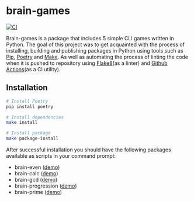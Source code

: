 # brain-games

[![CI](https://github.com/justpwned/python-project-lvl1/actions/workflows/ci.yml/badge.svg)](https://github.com/justpwned/python-project-lvl1/actions/workflows/ci.yml)

Brain-games is a package that includes 5 simple CLI games written in Python. The goal of this project was to get acquainted with the process of installing, building and publishing packages in Python using tools such as [Pip](https://pip.pypa.io/en/stable/), [Poetry](https://python-poetry.org/) and [Make](https://www.gnu.org/software/make/). As well as automating the process of linting the code when it is pushed to repository using [Flake8](https://flake8.pycqa.org/en/latest/)(as a linter) and [Github Actions](https://github.com/features/actions)(as a CI utility).

## Installation

```bash
# Install Poetry
pip install poetry

# Install dependencies
make install

# Install package
make package-install
```

After successful installation you should have the following packages available as scripts in your command prompt:

- brain-even ([demo](https://asciinema.org/a/KtHWVuOJWApI3N3a5dyCw5uCm))
- brain-calc ([demo](https://asciinema.org/a/DvaF7asVXi0IrPxMgpR6auzoY))
- brain-gcd ([demo](https://asciinema.org/a/VYPUb2vopzeaXByIoUFJLsh1X))
- brain-progression ([demo](https://asciinema.org/a/utA9w9CEUNBfpO4D2ozZAHXCB))
- brain-prime ([demo](https://asciinema.org/a/gSH74Uxhfion698WnSRj22YNX))
